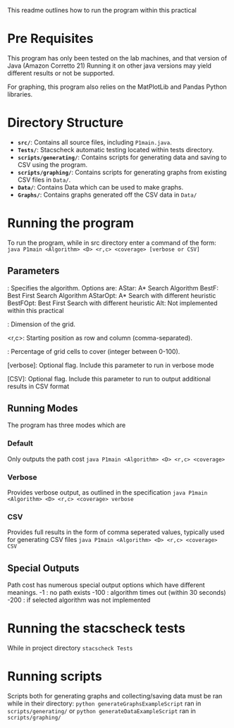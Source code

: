 This readme outlines how to run the program within this practical 

# Pre Requisites
This program has only been tested on the lab machines, and that version of Java (Amazon Corretto 21) 
Running it on other java versions may yield different results or not be supported. 

For graphing, this program also relies on the MatPlotLib and Pandas Python libraries. 

# Directory Structure

- **`src/`**: Contains all source files, including `P1main.java`.
- **`Tests/`**: Stacscheck automatic testing located within tests directory.
- **`scripts/generating/`**: Contains scripts for generating data and saving to CSV using the program.
- **`scripts/graphing/`**: Contains scripts for generating graphs from existing CSV files in `Data/`.
- **`Data/`**: Contains Data which can be used to make graphs.
- **`Graphs/`**: Contains graphs generated off the CSV data in `Data/`


# Running the program 
To run the program, while in src directory enter a command of the form: 
`java P1main <Algorithm> <D> <r,c> <coverage> [verbose or CSV]`
## Parameters
<Algorithm>: Specifies the algorithm. Options are:
    AStar: A* Search Algorithm
    BestF: Best First Search Algorithm
    AStarOpt: A* Search with different heuristic
    BestFOpt: Best First Search with different heuristic
    Alt: Not implemented within this practical 

<D>: Dimension of the grid.

<r,c>: Starting position as row and column (comma-separated).

<coverage>: Percentage of grid cells to cover (integer between 0-100).

[verbose]: Optional flag. Include this parameter to run in verbose mode

[CSV]: Optional flag. Include this parameter to run to output additional results in CSV format

## Running Modes
The program has three modes which are 
### Default
Only outputs the path cost
`java P1main <Algorithm> <D> <r,c> <coverage>`
### Verbose
Provides verbose output, as outlined in the specification
`java P1main <Algorithm> <D> <r,c> <coverage> verbose`
### CSV
Provides full results in the form of comma seperated values, typically used for generating CSV files
`java P1main <Algorithm> <D> <r,c> <coverage> CSV`
## Special Outputs
Path cost has numerous special output options which have different meanings. 
    -1   : no path exists
    -100 : algorithm times out (within 30 seconds)
    -200 : if selected algorithm was not implemented



# Running the stacscheck tests
While in project directory 
`stacscheck Tests`

# Running scripts
Scripts both for generating graphs and collecting/saving data must be ran while in their directory:
`python generateGraphsExampleScript` ran in `scripts/generating/`
or
`python generateDataExampleScript` ran in `scripts/graphing/`










